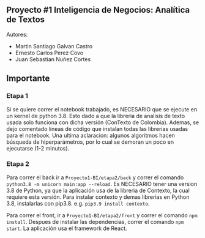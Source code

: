 ## **Proyecto #1 Inteligencia de Negocios: Analítica de Textos**

Autores:
*   Martin Santiago Galvan Castro
*   Ernesto Carlos Perez Covo
*   Juan Sebastian Nuñez Cortes

## **Importante**  
### **Etapa 1**
Si se quiere correr el notebook trabajado, es NECESARIO que se ejecute en un kernel de python 3.8. Esto dado a que la libreria de analisis de texto usada solo funciona con dicha versión (ConTexto de Colombia). Ademas, se dejo comentado líneas de código que instalan todas las librerias usadas para el notebook. Una ultima aclaracion: algunos algoritmos hacen búsqueda de hiperparámetros, por lo cual se demoran un poco en ejecutarse (1-2 minutos).

### **Etapa 2**
Para correr el back ir a `Proyecto1-BI/etapa2/back` y correr el comando `python3.8 -m unicorn main:app --reload`. Es NECESARIO tener una version 3.8 de Python, ya que la aplicación usa de la libreria de Contexto, la cual requiere esta versión. Para instalar contexto y demas librerias en Python 3.8, instalarlas con pip3.8. e.g. `pip3.9 install contexto`.

Para correr el front, ir a `Proyecto1-BI/etapa2/front` y correr el comando `npm install`. Despues de instalar las dependencias, correr el comando `npm start`. La aplicación usa el framework de React. 
